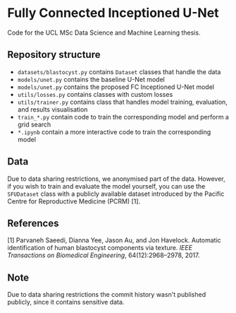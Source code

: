 # Fully Connected Inceptioned U-Net
Code for the UCL MSc Data Science and Machine Learning thesis.

## Repository structure
* `datasets/blastocyst.py` contains `Dataset` classes that handle the data
* `models/unet.py` contains the baseline U-Net model
* `models/unet.py` contains the proposed FC Inceptioned U-Net model
* `utils/losses.py` contains classes with custom losses
* `utils/trainer.py` contains class that handles model training, evaluation, and results visualisation
* `train_*.py` contain code to train the corresponding model and perform a grid search
* `*.ipynb` contain a more interactive code to train the corresponding model

## Data
Due to data sharing restrictions, we anonymised part of the data. However, if you wish to train and evaluate the model yourself, you can use the `SFUDataset` class with a publicly available dataset introduced by the Pacific Centre for Reproductive Medicine (PCRM) [1].

## References
[1] Parvaneh Saeedi, Dianna Yee, Jason Au, and Jon Havelock. Automatic identification of human blastocyst components via texture. *IEEE Transactions on Biomedical Engineering*, 64(12):2968–2978, 2017.

## Note
Due to data sharing restrictions the commit history wasn't published publicly, since it contains sensitive data.
